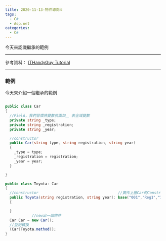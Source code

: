 ```yaml
---
title: 2020-11-13-物件導向4
tags:
  - C#
  - Asp.net
categories:
  - C#
---
```

今天來認識繼承的範例
<!-- more -->
---
參考資料：
[ITHandyGuy Tutorial](https://ithandyguytutorial.blogspot.com/2017/11/t002csharpoo.html)

---
### 範例
今天來介紹一個繼承的範例
```C#

public class Car
{
  //Field，我們習慣將變數前面加＿ 表全域變數
  private string _type;
  private string _registration;
  private string _year;

  //constructor
  public Car(string type, string registration, string year)
  {
    _type = type;
    _registration = registration;
    _year = year;
  }

}

public class Toyota: Car
{
  //constructor                                    //實作上層Car的Constructor
  public Toyota(string registration, string year): base("001","Reg1","1998")
  {

  }
            //new出一個物件
  Car Car = new Car();
  //型別轉換
  (Car)Toyota.method();
}
```